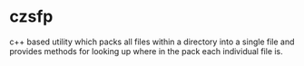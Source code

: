 # czsfp

c++ based utility which packs all files within a directory into a single file and provides methods for looking up where in the pack each individual file is.